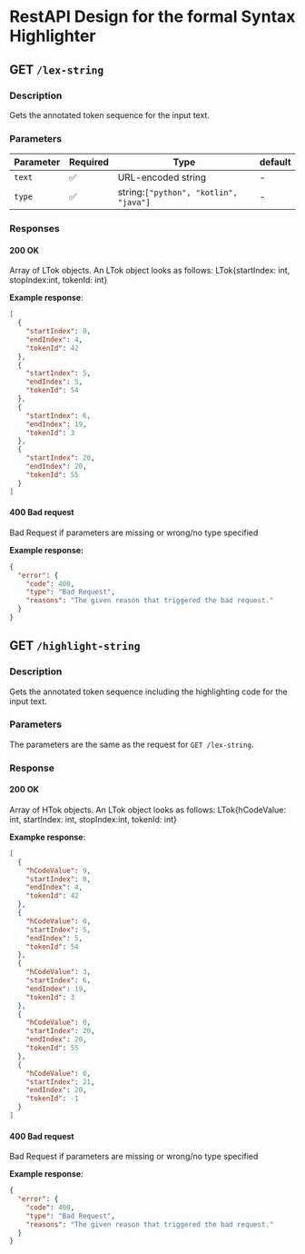 # RestAPI Design for the formal Syntax Highlighter

## GET `/lex-string`
### Description

Gets the annotated token sequence for the input text.

### Parameters

| Parameter | Required | Type                                  | default |
| --------- | -------- | ------------------------------------- | ------- |
| `text`    | ✅        | URL-encoded string                    | -       |
| `type`    | ✅        | string:`["python", "kotlin", "java"]` | -       |

### Responses

#### 200 OK
Array of LTok objects. An LTok object looks as follows: LTok{startIndex: int, stopIndex:int, tokenId: int}

**Example response**:

```json
[
  {
    "startIndex": 0,
    "endIndex": 4,
    "tokenId": 42
  },
  {
    "startIndex": 5,
    "endIndex": 5,
    "tokenId": 54
  },
  {
    "startIndex": 6,
    "endIndex": 19,
    "tokenId": 3
  },
  {
    "startIndex": 20,
    "endIndex": 20,
    "tokenId": 55
  }
]
```

#### 400 Bad request
Bad Request if parameters are missing or wrong/no type specified

**Example response:**

```json
{
  "error": {
    "code": 400,
    "type": "Bad Request",
    "reasons": "The given reason that triggered the bad request."
  }
}
```



## GET `/highlight-string`
### Description

Gets the annotated token sequence including the highlighting code for the input text.
### Parameters

The parameters are the same as the request for `GET /lex-string`.

### Response

#### 200 OK
Array of HTok objects. An LTok object looks as follows: LTok{hCodeValue: int, startIndex: int, stopIndex:int, tokenId: int}

**Exampke response**:

```json
[
  {
    "hCodeValue": 9,
    "startIndex": 0,
    "endIndex": 4,
    "tokenId": 42
  },
  {
    "hCodeValue": 0,
    "startIndex": 5,
    "endIndex": 5,
    "tokenId": 54
  },
  {
    "hCodeValue": 3,
    "startIndex": 6,
    "endIndex": 19,
    "tokenId": 3
  },
  {
    "hCodeValue": 0,
    "startIndex": 20,
    "endIndex": 20,
    "tokenId": 55
  },
  {
    "hCodeValue": 0,
    "startIndex": 21,
    "endIndex": 20,
    "tokenId": -1
  }
]
```



#### 400 Bad request
Bad Request if parameters are missing or wrong/no type specified

**Example response**:

```json
{
  "error": {
    "code": 400,
    "type": "Bad Request",
    "reasons": "The given reason that triggered the bad request."
  }
}
```

